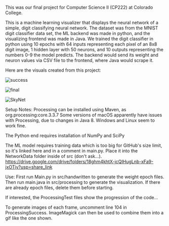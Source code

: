 This was our final project for Computer Science II (CP222) at Colorado College. 

This is a machine learning visualizer that displays the neural network of a simple, digit classifying neural network. The dataset was from the MNIST digit classifier data set, the ML backend was made in python, and the visualizing frontend was made in Java. We trained the digit classifier in python using 10 epochs with 64 inputs representing each pixel of an 8x8 digit image, 1 hidden layer with 50 neurons, and 10 outputs representing the numbers 0-9 the model predicts. The backend would send its weight and neuron values via CSV file to the frontend, where Java would scrape it. 

Here are the visuals created from this project:


![success](https://user-images.githubusercontent.com/71115970/221233290-85bde198-41b0-406b-83e9-502de676b1e9.gif)




![final](https://user-images.githubusercontent.com/71115970/221233336-9f9a5fae-92b0-445e-bc09-eada6d42bcec.png)



![SkyNet](https://user-images.githubusercontent.com/71115970/221233385-4a89ff0b-3d51-43b1-8307-77203cfd5ab2.png)




Setup Notes: 
Processing can be installed using Maven, as org.processing:core.3.3.7
Some versions of macOS apparently have issues with Processing, due to changes in Java 8. Windows and Linux seem to work fine. 

The Python end requires installation of NumPy and SciPy

The ML model requires training data which is too big for GitHub's size limit, so it's linked here and in a comment in main.py. Place it into the NetworkData folder inside of src (don't ask...).
https://drive.google.com/drive/folders/18ghm4khtX-jcQIHugLnb-xFa9-jxOTjy?usp=share_link


Use: 
First run Main.py in src/handwritten to generate the weight epoch files. Then run main.java in src/processing to generate the visualization. 
If there are already epoch files, delete them before starting. 

If interested, the ProcessingTest files show the progression of the code...

To generate images of each frame, uncomment line 104 in ProcessingSuccess. ImageMagick can then be used to combine them into a gif like the one shown. 

